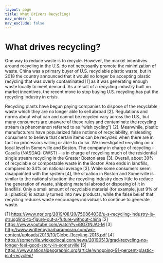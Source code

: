 ```yaml
---
layout: page
title: What Drivers Recycling?
nav_order: 1
nav_exclude: false
---
```


# What drives recycling?


One way to reduce waste is to recycle. However, the market incentives around recycling in the U.S. do not necessarily promote the minimization of waste. China was a primary buyer of U.S. recyclable plastic waste, but in 2018 the country announced that it would no longer be accepting plastic recycling that was overly contaminated [1] as it was generating enough waste locally to meet demand. As a result of a recycling industry built on market incentives, the recent move to stop buying U.S. recycling has put the recycling industry in crisis. 

Recycling plants have begun paying companies to dispose of the recyclable waste which they are no longer able to sell abroad [2]. Regulations and norms about what can and cannot be recycled vary across the U.S., but many consumers are unaware of these rules and contaminate the recycling stream (a phenomenon referred to as “wish cycling”) [2]. Meanwhile, plastic manufacturers have popularized false notions of recyclability, misleading consumers to believe that certain items can be recycled when there are in fact no processors willing or able to do so. We investigated recycling on a local level in Somerville and Boston. The company in charge of recycling - Casella (NASDAQ: CWST) -  is in charge of recycling much of the residential single stream recycling in the Greater Boston area [3]. Overall, about 30% of recyclable or compostable waste in the Boston Area ends in landfills, compared to 34% on national average [3]. While some consumers seem disappointed with the system [4], the situation in Boston and Somerville is similar to the national situation: the recycling industry does little to reduce the generation of waste, shipping material abroad or disposing of it in landfills. Only a small amount of recyclable material (for example, just 9% of all plastics) is actually turned into new products, while the false belief that recycling reduces waste encourages individuals to continue to generate waste.

[1] https://www.npr.org/2019/08/20/750864036/u-s-recycling-industry-is-struggling-to-figure-out-a-future-without-china
[2] https://www.youtube.com/watch?v=iBGZtNJAt-M
[3] http://www.writtenbybarbaramoran.com/wp-content/uploads/2013/10/Globe-Recyling-2013.pdf
[4] https://somerville.wickedlocal.com/news/20190513/grad-recycling-no-longer-feel-good-story-in-somerville
[5] https://www.nationalgeographic.org/article/whopping-91-percent-plastic-isnt-recycled/ 
